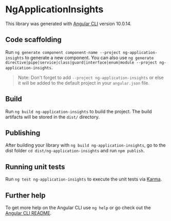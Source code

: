 # NgApplicationInsights

This library was generated with [Angular CLI](https://github.com/angular/angular-cli) version 10.0.14.

## Code scaffolding

Run `ng generate component component-name --project ng-application-insights` to generate a new component. You can also use `ng generate directive|pipe|service|class|guard|interface|enum|module --project ng-application-insights`.
> Note: Don't forget to add `--project ng-application-insights` or else it will be added to the default project in your `angular.json` file. 

## Build

Run `ng build ng-application-insights` to build the project. The build artifacts will be stored in the `dist/` directory.

## Publishing

After building your library with `ng build ng-application-insights`, go to the dist folder `cd dist/ng-application-insights` and run `npm publish`.

## Running unit tests

Run `ng test ng-application-insights` to execute the unit tests via [Karma](https://karma-runner.github.io).

## Further help

To get more help on the Angular CLI use `ng help` or go check out the [Angular CLI README](https://github.com/angular/angular-cli/blob/master/README.md).
